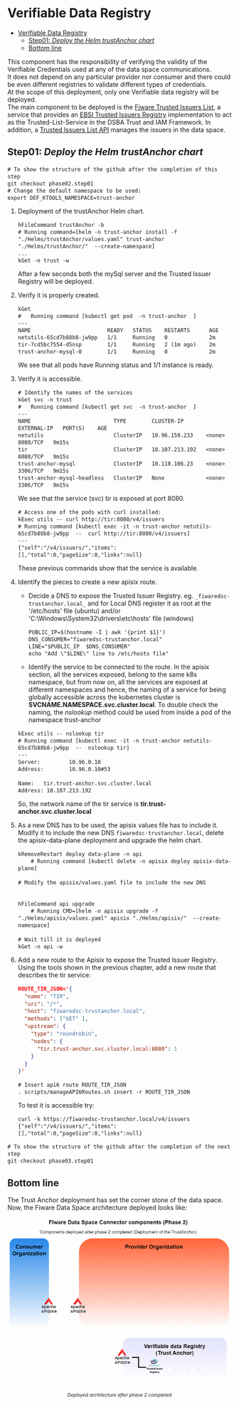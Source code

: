 # Verifiable Data Registry
- [Verifiable Data Registry](#verifiable-data-registry)
  - [Step01: _Deploy the Helm trustAnchor chart_](#step01-deploy-the-helm-trustanchor-chart)
  - [Bottom line](#bottom-line)

This component has the responsibility of verifying the validity of the Verifiable Credentials used at any of the data space communications.  
It does not depend on any particular provider nor consumer and there could be even different registries to validate different types of credentials.  
At the scope of this deployment, only one Verifiable data registry will be deployed.  
The main component to be deployed is the [Fiware Trusted Issuers List](https://github.com/FIWARE/trusted-issuers-list), a service that provides an [EBSI Trusted Issuers Registry](https://hub.ebsi.eu/#/) implementation to act as the Trusted-List-Service in the DSBA Trust and IAM Framework. In addition, a [Trusted Issuers List API](https://github.com/FIWARE/trusted-issuers-list/blob/main/api/trusted-issuers-list.yaml) manages the issuers in the data space.

## Step01: _Deploy the Helm trustAnchor chart_
```shell
# To show the structure of the github after the completion of this step
git checkout phase02.step01
# Change the default namespace to be used:
export DEF_KTOOLS_NAMESPACE=trust-anchor
```

1. Deployment of the trustAnchor Helm chart.
    ```shell
    hFileCommand trustAnchor -b
    # Running command=[helm -n trust-anchor install -f "./Helms/trustAnchor/values.yaml" trust-anchor "./Helms/trustAnchor/"  --create-namespace]
    ...
    kGet -n trust -w
    ```

    After a few seconds both the mySql server and the Trusted Issuer Registry will be deployed.  
2. Verify it is properly created.
    ```shell
    kGet 
    #   Running command [kubectl get pod  -n trust-anchor  ]
    ---
    NAME                        READY   STATUS    RESTARTS      AGE
    netutils-65cd7b88b8-jw9pp   1/1     Running   0             2m
    tir-7cd5bc7554-d5nsp        1/1     Running   2 (1m ago)    2m
    trust-anchor-mysql-0        1/1     Running   0             2m
    ```
    We see that all pods have Running status and 1/1 instance is ready.

3. Verify it is accessible.
      ```shell
      # Identify the names of the services
      kGet svc -n trust
      #   Running command [kubectl get svc  -n trust-anchor  ]
      ---
      NAME                          TYPE        CLUSTER-IP       EXTERNAL-IP   PORT(S)    AGE
      netutils                      ClusterIP   10.96.159.233    <none>        8080/TCP   9m15s
      tir                           ClusterIP   10.107.213.192   <none>        8080/TCP   9m15s
      trust-anchor-mysql            ClusterIP   10.110.106.23    <none>        3306/TCP   9m15s
      trust-anchor-mysql-headless   ClusterIP   None             <none>        3306/TCP   9m15s
      ```
      We see that the service (svc) tir is exposed at port 8080.
      
      ```shell     
      # Access one of the pods with curl installed:
      kExec utils -- curl http://tir:8080/v4/issuers
      # Running command [kubectl exec -it -n trust-anchor netutils-65cd7b88b8-jw9pp  --  curl http://tir:8080/v4/issuers]
      ---
      {"self":"/v4/issuers/","items":[],"total":0,"pageSize":0,"links":null}
      ```

      These previous commands show that the service is available.

4. Identify the pieces to create a new apisix route.
   - Decide a DNS to expose the Trusted Issuer Registry. eg. `_fiwaredsc-trustanchor.local_` and for Local DNS register it as root at the '/etc/hosts' file (ubuntu) and/or 'C:\Windows\System32\drivers\etc\hosts' file (windows)
      ```script
      PUBLIC_IP=$(hostname -I | awk '{print $1}')
      DNS_CONSUMER="fiwaredsc-trustanchor.local"
      LINE="$PUBLIC_IP  $DNS_CONSUMER"
      echo "Add \"$LINE\" line to /etc/hosts file"
      ```

   - Identify the service to be connected to the route. In the apisix section, all the services exposed, belong to the same k8s namespace, but from now on, all the services are exposed at different namespaces and hence, the  naming of a service for being globally accessible across the kubernetes cluster is **SVCNAME.NAMESPACE.svc.cluster.local**.  To double check the naming, the _nslookup_ method could be used from inside a pod of the namespace trust-anchor
    ```shell
    kExec utils -- nslookup tir
    # Running command [kubectl exec -it -n trust-anchor netutils-65cd7b88b8-jw9pp  --  nslookup tir]
    ---
    Server:         10.96.0.10
    Address:        10.96.0.10#53

    Name:   tir.trust-anchor.svc.cluster.local
    Address: 10.107.213.192
    ```

    So, the network name of the tir service is **tir.trust-anchor.svc.cluster.local**


5. As a new DNS has to be used, the apisix values file has to include it. Modify it to include the new DNS `fiwaredsc-trustanchor.local`, delete the apisix-data-plane deployment and upgrade the helm chart.
    ```shell
    kRemoveRestart deploy data-plane -n api    
        # Running command [kubectl delete -n apisix deploy apisix-data-plane]
        
    # Modify the apisix/values.yaml file to include the new DNS


    hFileCommand api upgrade
        # Running CMD=[helm -n apisix upgrade -f "./Helms/apisix/values.yaml" apisix "./Helms/apisix/"  --create-namespace]

    # Wait till it is deployed
    kGet -n api -w
    ```

7. Add a new route to the Apisix to expose the Trusted Issuer Registry. Using the tools shown in the previous chapter, add a new route that describes the tir service:
    ```json
    ROUTE_TIR_JSON='{
      "name": "TIR",
      "uri": "/*",
      "host": "fiwaredsc-trustanchor.local",
      "methods": ["GET" ],
      "upstream": {
        "type": "roundrobin",
        "nodes": {
          "tir.trust-anchor.svc.cluster.local:8080": 1
        }
      }
    }'
    ```

    ```script
    # Insert api6 route ROUTE_TIR_JSON
    . scripts/manageAPI6Routes.sh insert -r ROUTE_TIR_JSON
    ```
  
    To test it is accessible try:
    ```shell
    curl -k https://fiwaredsc-trustanchor.local/v4/issuers
    {"self":"/v4/issuers/","items":[],"total":0,"pageSize":0,"links":null}
    ```
```shell
# To show the structure of the github after the completion of the next step
git checkout phase03.step01
```
## Bottom line
The Trust Anchor deployment has set the corner stone of the data space. Now, the Fiware Data Space architecture deployed looks like:
   <p style="text-align:center;font-style:italic;font-size: 75%"><img src="./../images/Fiware-DataSpaceGlobalArch-phase02.png"><br/>
    Deployed architecture after phase 2 completed</p>